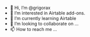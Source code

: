 - 👋 Hi, I’m @grigorax
- 👀 I’m interested in Airtable add-ons.
- 🌱 I’m currently learning Airtable
- 💞️ I’m looking to collaborate on ...
- 📫 How to reach me ...

<!---
grigorax/grigorax is a ✨ special ✨ repository because its `README.md` (this file) appears on your GitHub profile.
You can click the Preview link to take a look at your changes.
--->
